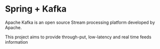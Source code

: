# Spring + Kafka

Apache Kafka is an open source Stream processing platform developed by Apache.

This project aims to provide through-put, low-latency and real time feeds information
